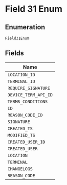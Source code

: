 
# Field 31 Enum

## Enumeration

`Field31Enum`

## Fields

| Name |
|  --- |
| `LOCATION_ID` |
| `TERMINAL_ID` |
| `REQUIRE_SIGNATURE` |
| `DEVICE_TERM_API_ID` |
| `TERMS_CONDITIONS` |
| `ID` |
| `REASON_CODE_ID` |
| `SIGNATURE` |
| `CREATED_TS` |
| `MODIFIED_TS` |
| `CREATED_USER_ID` |
| `CREATED_USER` |
| `LOCATION` |
| `TERMINAL` |
| `CHANGELOGS` |
| `REASON_CODE` |

